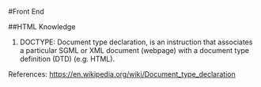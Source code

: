 #Front End

##HTML Knowledge
1. DOCTYPE: Document type declaration, is an instruction that associates a particular SGML or XML document (webpage) with a document type definition (DTD) (e.g. HTML).

References:
https://en.wikipedia.org/wiki/Document_type_declaration


